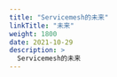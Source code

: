 ```yaml
---
title: "Servicemesh的未来"
linkTitle: "未来"
weight: 1800
date: 2021-10-29
description: >
  Servicemesh的未来
---
```


